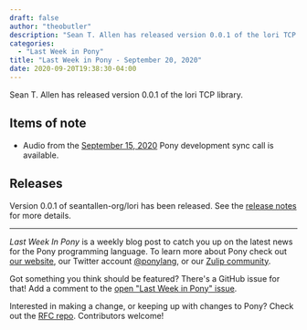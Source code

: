 ```yaml
---
draft: false
author: "theobutler"
description: "Sean T. Allen has released version 0.0.1 of the lori TCP library."
categories:
  - "Last Week in Pony"
title: "Last Week in Pony - September 20, 2020"
date: 2020-09-20T19:38:30-04:00
---
```


Sean T. Allen has released version 0.0.1 of the lori TCP library.
<!-- more -->

## Items of note

- Audio from the [September 15, 2020](https://sync-recordings.ponylang.io/r/2020_09_15.m4a) Pony development sync call is available.

## Releases

Version 0.0.1 of seantallen-org/lori has been released.
See the [release notes](https://github.com/seantallen-org/lori/releases/tag/0.0.1) for more details.

---

_Last Week In Pony_ is a weekly blog post to catch you up on the latest news for the Pony programming language. To learn more about Pony check out [our website](https://ponylang.io), our Twitter account [@ponylang](https://twitter.com/ponylang), or our [Zulip community](https://ponylang.zulipchat.com).

Got something you think should be featured? There's a GitHub issue for that! Add a comment to the [open "Last Week in Pony" issue](https://github.com/ponylang/ponylang.github.io/issues?q=is%3Aissue+is%3Aopen+label%3Alast-week-in-pony).

Interested in making a change, or keeping up with changes to Pony? Check out the [RFC repo](https://github.com/ponylang/rfcs). Contributors welcome!
